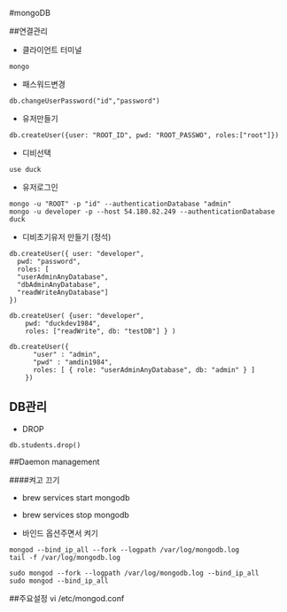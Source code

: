 #mongoDB

##연결관리
- 클라이언트 터미널
 ```
 mongo
 ```

- 패스워드변경
 ```
 db.changeUserPassword("id","password")
 ```

- 유저만들기
```
db.createUser({user: "ROOT_ID", pwd: "ROOT_PASSWO", roles:["root"]})
```

- 디비선택
```
use duck
```

- 유저로그인
~~~
mongo -u "ROOT" -p "id" --authenticationDatabase "admin"
mongo -u developer -p --host 54.180.82.249 --authenticationDatabase duck
~~~

- 디비초기유저 만들기 (정석)
~~~
db.createUser({ user: "developer",
  pwd: "password",
  roles: [
  "userAdminAnyDatabase",
  "dbAdminAnyDatabase",
  "readWriteAnyDatabase"]
})

db.createUser( {user: "developer",
    pwd: "duckdev1984",
    roles: ["readWrite", db: "testDB"] } )

db.createUser({
      "user" : "admin",
      "pwd" : "amdin1984",
      roles: [ { role: "userAdminAnyDatabase", db: "admin" } ]
    })

~~~

## DB관리
- DROP
```
db.students.drop()
```

##Daemon management

####켜고 끄기
- brew services start mongodb
- brew services stop mongodb

- 바인드 옵션주면서 켜기
~~~
mongod --bind_ip_all --fork --logpath /var/log/mongodb.log
tail -f /var/log/mongodb.log
~~~

~~~
sudo mongod --fork --logpath /var/log/mongodb.log --bind_ip_all
sudo mongod --bind_ip_all
~~~


##주요설정
vi /etc/mongod.conf

